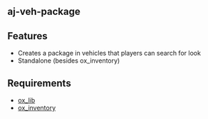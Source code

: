 ## aj-veh-package

## Features
* Creates a package in vehicles that players can search for look
* Standalone (besides ox_inventory)

## Requirements
* [ox_lib](https://github.com/overextended/ox_lib/releases)
* [ox_inventory](https://github.com/overextended/ox_inventory/releases)